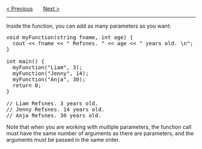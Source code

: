 <a href="/Functions/Parameters/Default.md">&lt; Previous</a>
&nbsp;&nbsp;&nbsp;&nbsp;&nbsp;
<a href="/Functions/Parameters/Return.md">Next &gt;</a>
<hr>
Inside the function, you can add as many parameters as you want:
<pre>
void myFunction(string fname, int age) {
  cout &lt;&lt; fname &lt;&lt; " Refsnes. " &lt;&lt; age &lt;&lt; " years old. \n";
}<br>
int main() {
  myFunction("Liam", 3);
  myFunction("Jenny", 14);
  myFunction("Anja", 30);
  return 0;
}<br>
// Liam Refsnes. 3 years old.
// Jenny Refsnes. 14 years old.
// Anja Refsnes. 30 years old.
</pre>
Note that when you are working with multiple parameters, the function call must have the same number of arguments as there are parameters, and the arguments must be passed in the same order.
